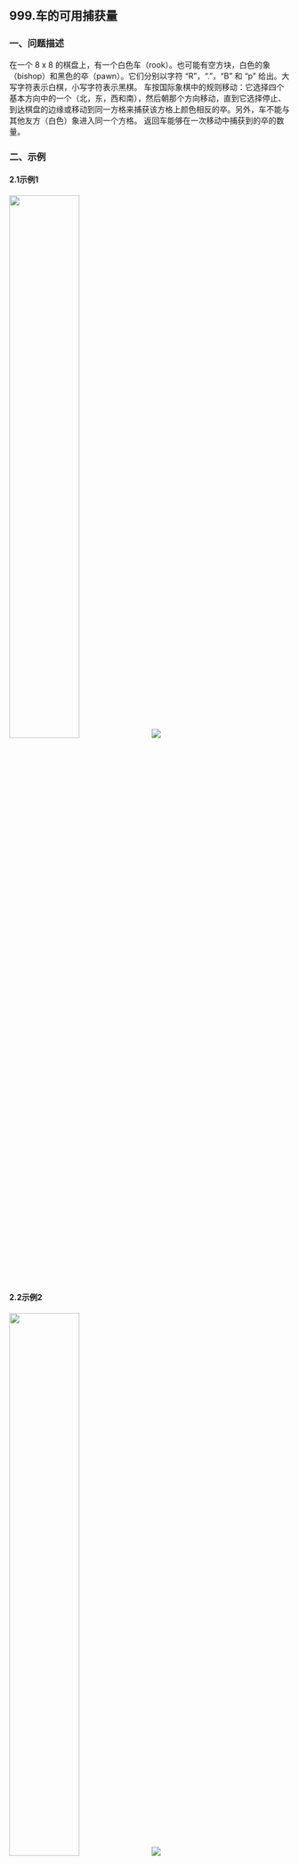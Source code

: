 ## 999.车的可用捕获量
### 一、问题描述
在一个 8 x 8 的棋盘上，有一个白色车（rook）。也可能有空方块，白色的象（bishop）和黑色的卒（pawn）。它们分别以字符 “R”，“.”，“B” 和 “p” 给出。大写字符表示白棋，小写字符表示黑棋。
车按国际象棋中的规则移动：它选择四个基本方向中的一个（北，东，西和南），然后朝那个方向移动，直到它选择停止、到达棋盘的边缘或移动到同一方格来捕获该方格上颜色相反的卒。另外，车不能与其他友方（白色）象进入同一个方格。
返回车能够在一次移动中捕获到的卒的数量。
### 二、示例
#### 2.1示例1

<img src="./img/1.PNG" width=50%>

<img src='./img/1-1.PNG'>

#### 2.2示例2

<img src='./img/2.PNG' width=50%>

<img src='./img/2-2.PNG'>

#### 2.3示例3

<img src='./img/3.PNG' width=50%>

<img src="./img/3-3.PNG">

#### 注意
1. board.length == board[i].length == 8
2. board[i][j] 可以是 'R'，'.'，'B' 或 'p'
3. 只有一个格子上存在 board[i][j] == 'R'

### 三、解题思路
1. 对于本题，首先，我们要找到`R`的位置，可以通过暴力遍历的方式获取到`R`的坐标位置
2. 得到了`R`的位置之后，以`R`的位置为起点，分别向四个方向移动，遇到以下情况停止：
   - 超出棋盘边界
   - 遇到象
   - 捕获到卒
#### 那么如何处理车向四个方向移动呢？
1. 首先我们将棋盘抽象成由`X(行)`和`Y(列)`组成，则`X(行)`设定为从西到东方向，`Y(列)`设定为从北到南方向。即上北，下南，左西，右东，则x表示在X上的位置，y表示在Y上的位置。
   
   ​    **其实是X轴和Y轴在移动**
   
   - `(0 + x, 1 + y)`：x坐标不变，y前进一格，则是**由西向东移动**
   - `(1 + x, 0 + y)`: y坐标不变，x前进一格，则是**由北向南移动**
   - `(0 + x, -1 + y)`: x坐标不变，y后退一格，则是**由东向西移动**
   - `(-1 + x, 0 + y)`: y坐标不变，x后退一格，则是**由南向北移动**
   
2. 由此可见，我们可以把`x`的位置移动由数组`[0, 1, 0, -1]`表示;`y`的位置移动由数组`[1, 0, -1, 0]`表示

### 四、代码实现
#### 方法一
```javascript
/**
 * @param {character[][]} board
 * @return {number}
 */
var numRookCaptures = function(board) {
    //定义四个方向
    let dx = [0, 1, 0, -1]
    let dy = [1, 0, -1, 0]
    let x, y
    // 定义最终捕获到的卒的数量
    let sum = 0
    // 遍历找到R的位置坐标
    for (let i=0; i<board.length; i++) {
        for (let j=0; j<board[i].length; j++) {
            if (board[i][j] == "R") {
                x = i
                y = j
                break
            }
        }
    }
    // 分别朝四个方向移动
    for (let k=0; k<4; k++) {
        //移动的步数未知
        for (let step=1;;step++) {
            let tx = x + step * dx[k]
            let ty = y + step * dy[k]
            // 越界或碰到象的判断
            if (tx<0 || tx>=8 || ty<0 || ty>=8 || board[tx][ty] == "B") {
                break
            }
            // 找到一个卒，加1
            if (board[tx][ty] == "p") {
                sum++
                break
            }
        }
    }
    return sum
};
```
#### 方法二：递归
```javascript
/**
 * @param {character[][]} board
 * @return {number}
 */
// 
function move(board, x, y, dx, dy) {
    if (x<0 || y<0 || x>=8 || y>=8 || board[x][y]== 'B') {
        return 0
    }
    if (board[x][y] == 'p') {
        return 1
    }
    // 上面两种情况都不满足，那就继续移动
    x = x + dx
    y = y + dy
    // //返回吃掉的卒的个数
    return move(board, x, y, dx, dy)
}
var numRookCaptures = function(board) {
   let dx = [0, 1, 0, -1]
   let dy = [1, 0, -1, 0]
   let x, y
   let sum = 0
   for (let i=0; i<board.length; i++) {
       for (let j=0; j<board[i].length; j++) {
           if (board[i][j] == "R") {
               x = i
               y = j
               // //一直向某一个方向移动，如果找到了卒或者遇到了象或者越界，就换另一个方向一直走
               for (let k=0; k<4; k++) {
                   sum = sum + move(board, x, y, dx[k], dy[k])
               }
               return sum
           }
       }
       return 0 // 棋盘中没有车
   }
};
```

